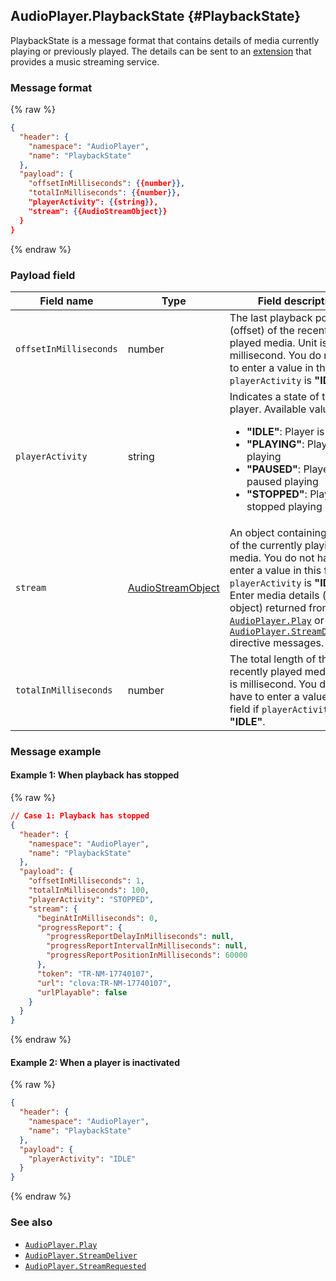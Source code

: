 ## AudioPlayer.PlaybackState {#PlaybackState}
PlaybackState is a message format that contains details of media currently playing or previously played. The details can be sent to an [extension](/CEK/References/Custom_Extension_Message_Format.md) that provides a music streaming service.

### Message format
{% raw %}
```json
{
  "header": {
    "namespace": "AudioPlayer",
    "name": "PlaybackState"
  },
  "payload": {
    "offsetInMilliseconds": {{number}},
    "totalInMilliseconds": {{number}},
    "playerActivity": {{string}},
    "stream": {{AudioStreamObject}}
  }
}
```
{% endraw %}


### Payload field

| Field name  | Type  | Field description  | Required |
|---------------|---------|-----------------------------|---------|
| `offsetInMilliseconds` | number | The last playback point (offset) of the recently played media. Unit is millisecond. You do not have to enter a value in this field if `playerActivity` is **"IDLE"**.  | No |
| `playerActivity`  | string | Indicates a state of the player. Available values are:<ul><li><strong>"IDLE"</strong>: Player is idle</li><li><strong>"PLAYING"</strong>: Player is playing</li><li><strong>"PAUSED"</strong>: Player paused playing</li><li><strong>"STOPPED"</strong>: Player stopped playing</li></ul> | Yes |
| `stream`  | [AudioStreamObject](/CIC/References/APIs/AudioPlayer.md#AudioStreamObject) | An object containing details of the currently playing media. You do not have to enter a value in this field if `playerActivity` is **"IDLE"**. Enter media details (`stream` object) returned from [`AudioPlayer.Play`](/CIC/References/APIs/AudioPlayer.md#Play) or [`AudioPlayer.StreamDelivered`](/CIC/References/APIs/AudioPlayer.md#StreamDelivered) directive messages. | No |
| `totalInMilliseconds`  | number | The total length of the recently played media. Unit is millisecond. You do not have to enter a value in this field if `playerActivity` is **"IDLE"**.  | No |

### Message example
#### Example 1: When playback has stopped
{% raw %}
```json
// Case 1: Playback has stopped
{
  "header": {
    "namespace": "AudioPlayer",
    "name": "PlaybackState"
  },
  "payload": {
    "offsetInMilliseconds": 1,
    "totalInMilliseconds": 100,
    "playerActivity": "STOPPED",
    "stream": {
      "beginAtInMilliseconds": 0,
      "progressReport": {
        "progressReportDelayInMilliseconds": null,
        "progressReportIntervalInMilliseconds": null,
        "progressReportPositionInMilliseconds": 60000
      },
      "token": "TR-NM-17740107",
      "url": "clova:TR-NM-17740107",
      "urlPlayable": false
    }
  }
}
```
{% endraw %}

#### Example 2: When a player is inactivated
{% raw %}
```json
{
  "header": {
    "namespace": "AudioPlayer",
    "name": "PlaybackState"
  },
  "payload": {
    "playerActivity": "IDLE"
  }
}
```
{% endraw %}

### See also
* [`AudioPlayer.Play`](/CIC/References/APIs/AudioPlayer.md#Play)
* [`AudioPlayer.StreamDeliver`](/CIC/References/APIs/AudioPlayer.md#StreamDeliver)
* [`AudioPlayer.StreamRequested`](/CIC/References/APIs/AudioPlayer.md#StreamRequested)
